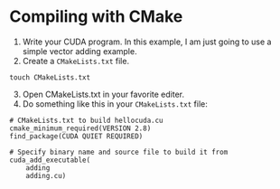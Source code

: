 # Compiling with CMake
1. Write your CUDA program. In this example, I am just going to use a simple vector adding example.
2. Create a `CMakeLists.txt` file.
```
touch CMakeLists.txt
```
3. Open CMakeLists.txt in your favorite editer.
4. Do something like this in your `CMakeLists.txt` file:
```
# CMakeLists.txt to build hellocuda.cu
cmake_minimum_required(VERSION 2.8)
find_package(CUDA QUIET REQUIRED)
 
# Specify binary name and source file to build it from
cuda_add_executable(
    adding
    adding.cu)
```

